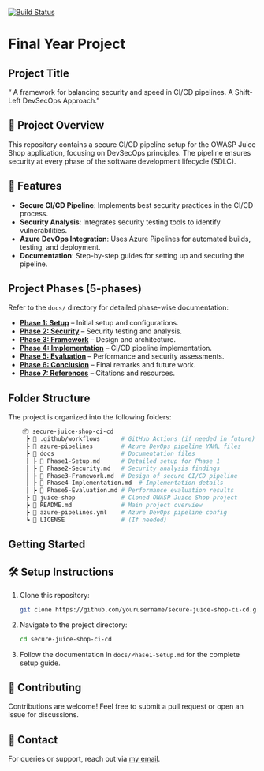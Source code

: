 [![Build Status](https://dev.azure.com/RONNEYOTIENO/Secure-Juice-Shop-CI-CD/_apis/build/status%2F0tieno.secure-juice-shop-ci-cd?branchName=main)](https://dev.azure.com/RONNEYOTIENO/Secure-Juice-Shop-CI-CD/_build/latest?definitionId=5&branchName=main)


# Final Year Project

## Project Title

“ A framework for balancing security and speed in CI/CD pipelines. A Shift-Left DevSecOps Approach.”

## 🚀 Project Overview

This repository contains a secure CI/CD pipeline setup for the OWASP Juice Shop application, focusing on DevSecOps principles. The pipeline ensures security at every phase of the software development lifecycle (SDLC).

## 📌 Features

- **Secure CI/CD Pipeline**: Implements best security practices in the CI/CD process.
- **Security Analysis**: Integrates security testing tools to identify vulnerabilities.
- **Azure DevOps Integration**: Uses Azure Pipelines for automated builds, testing, and deployment.
- **Documentation**: Step-by-step guides for setting up and securing the pipeline.

## Project Phases (5-phases)

Refer to the `docs/` directory for detailed phase-wise documentation:

- **[Phase 1: Setup](docs/Phase1-Setup.md)** – Initial setup and configurations.
- **[Phase 2: Security](docs/Phase2-Security.md)** – Security testing and analysis.
- **[Phase 3: Framework](docs/Phase3-Framework.md)** – Design and architecture.
- **[Phase 4: Implementation](docs/Phase4-Implementation.md)** – CI/CD pipeline implementation.
- **[Phase 5: Evaluation](docs/Phase5-Evaluation.md)** – Performance and security assessments.
- **[Phase 6: Conclusion](docs/Phase6-Conclusion.md)** – Final remarks and future work.
- **[Phase 7: References](docs/Phase7-References.md)** – Citations and resources.
  
## Folder Structure

The project is organized into the following folders:

```bash
    📦 secure-juice-shop-ci-cd
     ┣ 📂 .github/workflows      # GitHub Actions (if needed in future)
     ┣ 📂 azure-pipelines        # Azure DevOps pipeline YAML files
     ┣ 📂 docs                   # Documentation files
     ┃ ┣ 📜 Phase1-Setup.md      # Detailed setup for Phase 1
     ┃ ┣ 📜 Phase2-Security.md   # Security analysis findings
     ┃ ┣ 📜 Phase3-Framework.md  # Design of secure CI/CD pipeline
     ┃ ┣ 📜 Phase4-Implementation.md  # Implementation details
     ┃ ┣ 📜 Phase5-Evaluation.md # Performance evaluation results
     ┣ 📂 juice-shop             # Cloned OWASP Juice Shop project
     ┣ 📜 README.md              # Main project overview
     ┣ 📜 azure-pipelines.yml    # Azure DevOps pipeline config
     ┗ 📜 LICENSE                # (If needed)
```

## Getting Started

## 🛠️ Setup Instructions

1. Clone this repository:

   ```sh
   git clone https://github.com/yourusername/secure-juice-shop-ci-cd.git
   ```

2. Navigate to the project directory:

   ```sh
   cd secure-juice-shop-ci-cd
   ```

3. Follow the documentation in `docs/Phase1-Setup.md` for the complete setup guide.

## 🤝 Contributing

Contributions are welcome! Feel free to submit a pull request or open an issue for discussions.

## 📧 Contact

For queries or support, reach out via [my email](ronney.otieno@studentambassadors.com).
